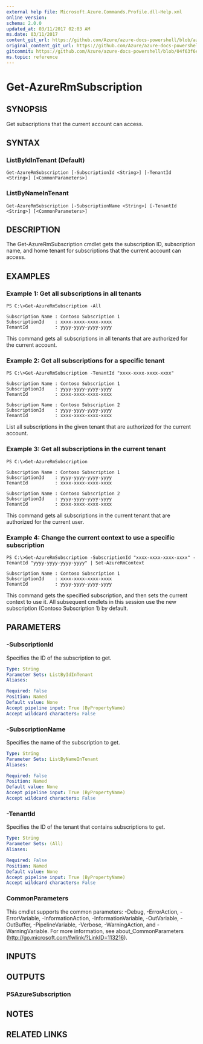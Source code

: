 ```yaml
---
external help file: Microsoft.Azure.Commands.Profile.dll-Help.xml
online version:
schema: 2.0.0
updated_at: 03/11/2017 02:03 AM
ms.date: 03/11/2017
content_git_url: https://github.com/Azure/azure-docs-powershell/blob/azurestack/azureps-cmdlets-docs/ResourceManager/AzureRM.Profile/v2.7.0/Get-AzureRmSubscription.md
original_content_git_url: https://github.com/Azure/azure-docs-powershell/blob/azurestack/azureps-cmdlets-docs/ResourceManager/AzureRM.Profile/v2.7.0/Get-AzureRmSubscription.md
gitcommit: https://github.com/Azure/azure-docs-powershell/blob/04f63f6e685743ace2c57eb157574e34e8610b1c
ms.topic: reference
---
```


# Get-AzureRmSubscription

## SYNOPSIS
Get subscriptions that the current account can access.

## SYNTAX

### ListByIdInTenant (Default)
```
Get-AzureRmSubscription [-SubscriptionId <String>] [-TenantId <String>] [<CommonParameters>]
```

### ListByNameInTenant
```
Get-AzureRmSubscription [-SubscriptionName <String>] [-TenantId <String>] [<CommonParameters>]
```

## DESCRIPTION
The Get-AzureRmSubscription cmdlet gets the subscription ID, subscription name, and home tenant for subscriptions that the current account can access.

## EXAMPLES

### Example 1: Get all subscriptions in all tenants
```
PS C:\>Get-AzureRmSubscription -All

Subscription Name : Contoso Subscription 1
SubscriptionId    : xxxx-xxxx-xxxx-xxxx
TenantId          : yyyy-yyyy-yyyy-yyyy
```

This command gets all subscriptions in all tenants that are authorized for the current account.

### Example 2: Get all subscriptions for a specific tenant
```
PS C:\>Get-AzureRmSubscription -TenantId "xxxx-xxxx-xxxx-xxxx"

Subscription Name : Contoso Subscription 1
SubscriptionId    : yyyy-yyyy-yyyy-yyyy
TenantId          : xxxx-xxxx-xxxx-xxxx

Subscription Name : Contoso Subscription 2
SubscriptionId    : yyyy-yyyy-yyyy-yyyy
TenantId          : xxxx-xxxx-xxxx-xxxx
```

List all subscriptions in the given tenant that are authorized for the current account.

### Example 3: Get all subscriptions in the current tenant
```
PS C:\>Get-AzureRmSubscription

Subscription Name : Contoso Subscription 1
SubscriptionId    : yyyy-yyyy-yyyy-yyyy
TenantId          : xxxx-xxxx-xxxx-xxxx

Subscription Name : Contoso Subscription 2
SubscriptionId    : yyyy-yyyy-yyyy-yyyy
TenantId          : xxxx-xxxx-xxxx-xxxx
```

This command gets all subscriptions in the current tenant that are authorized for the current user.

### Example 4: Change the current context to use a specific subscription
```
PS C:\>Get-AzureRmSubscription -SubscriptionId "xxxx-xxxx-xxxx-xxxx" -TenantId "yyyy-yyyy-yyyy-yyyy" | Set-AzureRmContext

Subscription Name : Contoso Subscription 1
SubscriptionId    : xxxx-xxxx-xxxx-xxxx
TenantId          : yyyy-yyyy-yyyy-yyyy
```

This command gets the specified subscription, and then sets the current context to use it.
All subsequent cmdlets in this session use the new subscription (Contoso Subscription 1) by default.

## PARAMETERS

### -SubscriptionId
Specifies the ID of the subscription to get.

```yaml
Type: String
Parameter Sets: ListByIdInTenant
Aliases: 

Required: False
Position: Named
Default value: None
Accept pipeline input: True (ByPropertyName)
Accept wildcard characters: False
```

### -SubscriptionName
Specifies the name of the subscription to get.

```yaml
Type: String
Parameter Sets: ListByNameInTenant
Aliases: 

Required: False
Position: Named
Default value: None
Accept pipeline input: True (ByPropertyName)
Accept wildcard characters: False
```

### -TenantId
Specifies the ID of the tenant that contains subscriptions to get.

```yaml
Type: String
Parameter Sets: (All)
Aliases: 

Required: False
Position: Named
Default value: None
Accept pipeline input: True (ByPropertyName)
Accept wildcard characters: False
```

### CommonParameters
This cmdlet supports the common parameters: -Debug, -ErrorAction, -ErrorVariable, -InformationAction, -InformationVariable, -OutVariable, -OutBuffer, -PipelineVariable, -Verbose, -WarningAction, and -WarningVariable. For more information, see about_CommonParameters (http://go.microsoft.com/fwlink/?LinkID=113216).

## INPUTS

## OUTPUTS

### PSAzureSubscription

## NOTES

## RELATED LINKS


